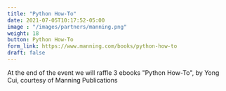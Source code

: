 ```yaml
---
title: "Python How-To"
date: 2021-07-05T10:17:52-05:00
image : "/images/partners/manning.png"
weight: 18
button: Python How-To
form_link: https://www.manning.com/books/python-how-to
draft: false
---
```


At the end of the event we will raffle 3 ebooks "Python How-To", by Yong Cui, courtesy of Manning Publications